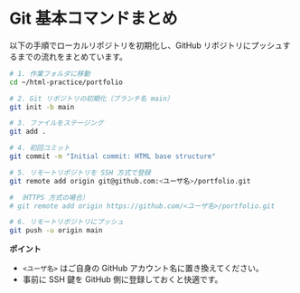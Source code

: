 # Git 基本コマンドまとめ

以下の手順でローカルリポジトリを初期化し、GitHub リポジトリにプッシュするまでの流れをまとめています。

```bash
# 1. 作業フォルダに移動
cd ~/html-practice/portfolio

# 2. Git リポジトリの初期化（ブランチ名 main）
git init -b main

# 3. ファイルをステージング
git add .

# 4. 初回コミット
git commit -m "Initial commit: HTML base structure"

# 5. リモートリポジトリを SSH 方式で登録
git remote add origin git@github.com:<ユーザ名>/portfolio.git

# （HTTPS 方式の場合）
# git remote add origin https://github.com/<ユーザ名>/portfolio.git

# 6. リモートリポジトリにプッシュ
git push -u origin main
```

**ポイント**
- `<ユーザ名>` はご自身の GitHub アカウント名に置き換えてください。
- 事前に SSH 鍵を GitHub 側に登録しておくと快適です。

